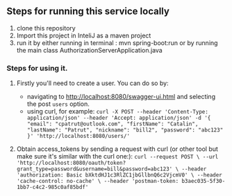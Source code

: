 ## Steps for running this service locally

1. clone this repository
2. Import this project in InteliJ as a maven project
3. run it by either running in terminal : mvn spring-boot:run or by running the main class AuthorizationServerApplication.java

### Steps for using it.
1. Firstly you'll need to create a user. You can do so by:
    * navigating to [http://localhost:8080/swagger-ui.html](http://localhost:8080/swagger-ui.html) and selecting the post `users` option.
    * using curl, for example:
           `curl -X POST --header 'Content-Type: application/json' --header 'Accept: application/json' -d '{
              "email": "cpatrut@outlook.com",
              "firstName": "Catalin",
              "lastName": "Patrut",
              "nickname": "bill2",
              "password": "abc123"
            }' 'http://localhost:8080/users/'`
            
2. Obtain access_tokens by sending a request with curl (or other tool but make sure it's similar with the curl one:):
    `curl --request POST \
       --url 'http://localhost:8080/oauth/token?grant_type=password&username=bill&password=abc123' \
       --header 'authorization: Basic bXktdHJ1c3RlZC1jbGllbnQ6c2VjcmV0' \
       --header 'cache-control: no-cache' \
       --header 'postman-token: b3aec035-5f30-1bb7-c4c2-985c0af85bdf'`
       
       
      